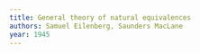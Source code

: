 ```yaml
---
title: General theory of natural equivalences
authors: Samuel Eilenberg, Saunders MacLane
year: 1945
---
```


